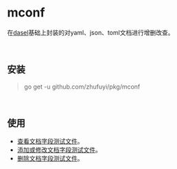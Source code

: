 # mconf

在[dasel](github.com/tomwright/dasel)基础上封装的对yaml、json、toml文档进行增删改查。

<br>

## 安装

> go get -u github.com/zhufuyi/pkg/mconf

<br>

## 使用

- [查看文档字段测试文件](./select_test.go)。
- [添加或修改文档字段测试文件](./put_test.go)。
- [删除文档字段测试文件](./delete_test.go)。

